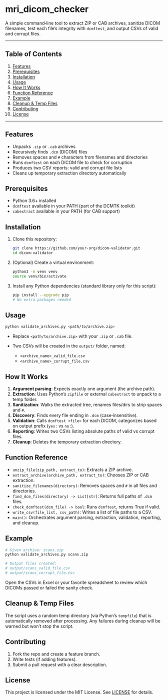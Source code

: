 # mri_dicom_checker
A simple command‑line tool to extract ZIP or CAB archives, sanitize DICOM filenames, test each file’s integrity with `dcmftest`, and output CSVs of valid and corrupt files.

---

## Table of Contents

1. [Features](#features)
2. [Prerequisites](#prerequisites)
3. [Installation](#installation)
4. [Usage](#usage)
5. [How It Works](#how-it-works)
6. [Function Reference](#function-reference)
7. [Example](#example)
8. [Cleanup & Temp Files](#cleanup--temp-files)
9. [Contributing](#contributing)
10. [License](#license)

---

## Features

* Unpacks `.zip` or `.cab` archives
* Recursively finds `.dcm` (DICOM) files
* Removes spaces and `#` characters from filenames and directories
* Runs `dcmftest` on each DICOM file to check for corruption
* Produces two CSV reports: valid and corrupt file lists
* Cleans up temporary extraction directory automatically

## Prerequisites

* Python 3.6+ installed
* `dcmftest` available in your PATH (part of the DCMTK toolkit)
* `cabextract` available in your PATH (for CAB support)

## Installation

1. Clone this repository:

   ```bash
   git clone https://github.com/your-org/dicom-validator.git
   cd dicom-validator
   ```

2. (Optional) Create a virtual environment:

   ```bash
   python3 -m venv venv
   source venv/bin/activate
   ```

3. Install any Python dependencies (standard library only for this script):

   ```bash
   pip install --upgrade pip
   # No extra packages needed
   ```

## Usage

```bash
python validate_archives.py <path/to/archive.zip>
```

* Replace `<path/to/archive.zip>` with your `.zip` or `.cab` file.
* Two CSVs will be created in the `output/` folder, named:

  * `<archive_name>_valid_file.csv`
  * `<archive_name>_corrupt_file.csv`

## How It Works

1. **Argument parsing**: Expects exactly one argument (the archive path).
2. **Extraction**: Uses Python’s `zipfile` or external `cabextract` to unpack to a temp folder.
3. **Sanitization**: Walks the extracted tree, renames files/dirs to strip spaces and `#`.
4. **Discovery**: Finds every file ending in `.dcm` (case‑insensitive).
5. **Validation**: Calls `dcmftest <file>` for each DICOM, categorizes based on output prefix (`yes:` vs `no:`).
6. **Reporting**: Writes two CSVs listing absolute paths of valid vs corrupt files.
7. **Cleanup**: Deletes the temporary extraction directory.

## Function Reference

* `unzip_file(zip_path, extract_to)`: Extracts a ZIP archive.
* `extract_archive(archive_path, extract_to)`: Chooses ZIP or CAB extraction.
* `sanitize_filenames(directory)`: Removes spaces and `#` in all files and directories.
* `find_dcm_files(directory) -> List[str]`: Returns full paths of `.dcm` files.
* `check_dcmftest(dcm_file) -> bool`: Runs `dcmftest`, returns True if valid.
* `write_csv(file_list, csv_path)`: Writes a list of file paths to a CSV.
* `main()`: Orchestrates argument parsing, extraction, validation, reporting, and cleanup.

## Example

```bash
# Given archive: scans.zip
python validate_archives.py scans.zip

# Output files created:
# output/scans_valid_file.csv
# output/scans_corrupt_file.csv
```

Open the CSVs in Excel or your favorite spreadsheet to review which DICOMs passed or failed the sanity check.

## Cleanup & Temp Files

The script uses a random temp directory (via Python’s `tempfile`) that is automatically removed after processing. Any failures during cleanup will be warned but won’t stop the script.

## Contributing

1. Fork the repo and create a feature branch.
2. Write tests (if adding features).
3. Submit a pull request with a clear description.

## License

This project is licensed under the MIT License. See [LICENSE](LICENSE) for details.

